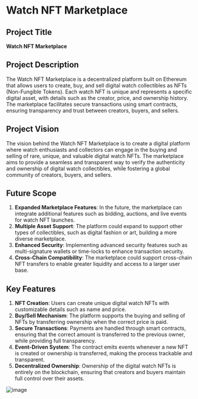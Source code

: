 # Watch NFT Marketplace

## Project Title
**Watch NFT Marketplace**

## Project Description
The Watch NFT Marketplace is a decentralized platform built on Ethereum that allows users to create, buy, and sell digital watch collectibles as NFTs (Non-Fungible Tokens). Each watch NFT is unique and represents a specific digital asset, with details such as the creator, price, and ownership history. The marketplace facilitates secure transactions using smart contracts, ensuring transparency and trust between creators, buyers, and sellers.

## Project Vision
The vision behind the Watch NFT Marketplace is to create a digital platform where watch enthusiasts and collectors can engage in the buying and selling of rare, unique, and valuable digital watch NFTs. The marketplace aims to provide a seamless and transparent way to verify the authenticity and ownership of digital watch collectibles, while fostering a global community of creators, buyers, and sellers.

## Future Scope
1. **Expanded Marketplace Features**: In the future, the marketplace can integrate additional features such as bidding, auctions, and live events for watch NFT launches.
2. **Multiple Asset Support**: The platform could expand to support other types of collectibles, such as digital fashion or art, building a more diverse marketplace.
3. **Enhanced Security**: Implementing advanced security features such as multi-signature wallets or time-locks to enhance transaction security.
4. **Cross-Chain Compatibility**: The marketplace could support cross-chain NFT transfers to enable greater liquidity and access to a larger user base.

## Key Features
1. **NFT Creation**: Users can create unique digital watch NFTs with customizable details such as name and price.
2. **Buy/Sell Mechanism**: The platform supports the buying and selling of NFTs by transferring ownership when the correct price is paid.
3. **Secure Transactions**: Payments are handled through smart contracts, ensuring that the correct amount is transferred to the previous owner, while providing full transparency.
4. **Event-Driven System**: The contract emits events whenever a new NFT is created or ownership is transferred, making the process trackable and transparent.
5. **Decentralized Ownership**: Ownership of the digital watch NFTs is entirely on the blockchain, ensuring that creators and buyers maintain full control over their assets.

![image](https://github.com/user-attachments/assets/83d7f2f8-727a-4a27-9a7e-965a5a915eb6)
